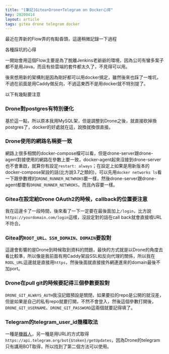 ```yaml
---
title: "[筆記]Gitea+Drone+Telegram on Docker心得"
key: 20200414
layout: article
tags: gitea drone telegram docker
---
```

最近在弄新的Flow弄的有點昏頭，這邊稍微記錄一下過程

各種踩坑的心得
<!--more-->

一開始會用這個Flow主要是為了脫離Jenkins老爺爺的環境，因為公司有蠻多案子都不是用Java，而且有些雲端的套件都太久了，不見得可以用。


後來想用新的架構則是因為剛好都可以用docker搞定，雖然後來也踩了一堆坑，不過在前面是用Caddy做反向，不過這東西不是用docker就不特別提了。

以下有幾點要注意

### Drone對postgres有特別優化
基於這一點，所以原本我用MySQL架，但是調整到Drone之後，就直接砍掉換postgres了，docker的好處就在這，說換就換很直接。


### Drone使用的網路名稱要一致
網路上很多相關的docker-compose檔可以看，但是drone-server跟drone-agent對接使用的網路在參數上要一致，docker-agent起來沒接到drone-server也不會重啟，就算你有設定`restart: always`；在設定上如果是用新版本的docker-compose架設的話(比方說3.7之類的)，可以先用`docker networks ls`看一下跟參數裡的`DRONE_RUNNER_NETWROKS`要一樣，然後drone-server跟drone-agent都要有`DRONE_RUNNER_NETWROKS`，而且內容要一樣。


### Gitea在設定給Drone OAuth2的時候，callback的位置要注意
我在這邊卡了一段時間，後來看了一下一定要在最後面加上`/login`，比方說`https://yourdomain.com/login`這樣，沒設定對的話在call back就會直接噴URL不符合。


### Gitea的`ROOT_URL、SSH_DOMAIN、DOMAIN`要設對
這邊會影響的是Drone到時候取到資料的問題，最快的方式就是以Drone的角度去看比較準，所以像是我前面有用Caddy架設SSL和反向代理的關係，所以我在`ROOL_URL`這邊就是直接用`https`，然後後面就直接接外網連進來的domain最後不加port。


### Drone在pull git的時候要記得三個參數要設對
`DRONE_GIT_ALWAYS_AUTH`我沒記錯預設是關閉，如果要拉的repo是公開的就沒差，但是如果是自己的私有repo就要打開，不然不會登入，然後這個參數打開後，`DRONE_GIT_USERNAME`、`DRONE_GIT_PASSWORD`這兩個就要記得填了。


### Telegram的telegram_user_id幾種取法
一種是[機器人](https://telegram.me/userinfobot)，另一種是用URL的方式取得`https://api.telegram.org/bot{$token}/getUpdates`，因為Drone的telegram只有講用BOT取得，所以找到了第二個方法可以使用。
